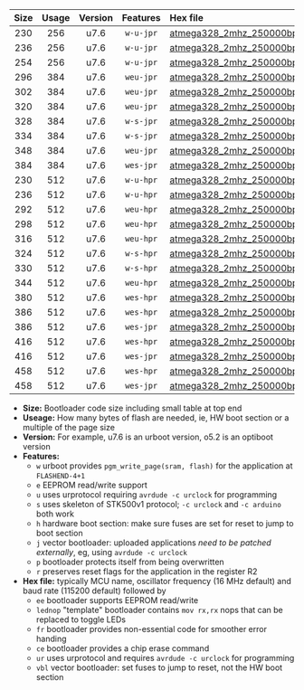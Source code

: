 |Size|Usage|Version|Features|Hex file|
|:-:|:-:|:-:|:-:|:--|
|230|256|u7.6|`w-u-jpr`|[atmega328_2mhz_250000bps_ur_vbl.hex](https://raw.githubusercontent.com/stefanrueger/urboot/main/atmega328_2mhz_250000bps_ur_vbl.hex)|
|236|256|u7.6|`w-u-jpr`|[atmega328_2mhz_250000bps_lednop_ur_vbl.hex](https://raw.githubusercontent.com/stefanrueger/urboot/main/atmega328_2mhz_250000bps_lednop_ur_vbl.hex)|
|254|256|u7.6|`w-u-jpr`|[atmega328_2mhz_250000bps_lednop_fr_ur_vbl.hex](https://raw.githubusercontent.com/stefanrueger/urboot/main/atmega328_2mhz_250000bps_lednop_fr_ur_vbl.hex)|
|296|384|u7.6|`weu-jpr`|[atmega328_2mhz_250000bps_ee_ur_vbl.hex](https://raw.githubusercontent.com/stefanrueger/urboot/main/atmega328_2mhz_250000bps_ee_ur_vbl.hex)|
|302|384|u7.6|`weu-jpr`|[atmega328_2mhz_250000bps_ee_lednop_ur_vbl.hex](https://raw.githubusercontent.com/stefanrueger/urboot/main/atmega328_2mhz_250000bps_ee_lednop_ur_vbl.hex)|
|320|384|u7.6|`weu-jpr`|[atmega328_2mhz_250000bps_ee_lednop_fr_ur_vbl.hex](https://raw.githubusercontent.com/stefanrueger/urboot/main/atmega328_2mhz_250000bps_ee_lednop_fr_ur_vbl.hex)|
|328|384|u7.6|`w-s-jpr`|[atmega328_2mhz_250000bps_vbl.hex](https://raw.githubusercontent.com/stefanrueger/urboot/main/atmega328_2mhz_250000bps_vbl.hex)|
|334|384|u7.6|`w-s-jpr`|[atmega328_2mhz_250000bps_lednop_vbl.hex](https://raw.githubusercontent.com/stefanrueger/urboot/main/atmega328_2mhz_250000bps_lednop_vbl.hex)|
|348|384|u7.6|`weu-jpr`|[atmega328_2mhz_250000bps_ee_lednop_fr_ce_ur_vbl.hex](https://raw.githubusercontent.com/stefanrueger/urboot/main/atmega328_2mhz_250000bps_ee_lednop_fr_ce_ur_vbl.hex)|
|384|384|u7.6|`wes-jpr`|[atmega328_2mhz_250000bps_ee_vbl.hex](https://raw.githubusercontent.com/stefanrueger/urboot/main/atmega328_2mhz_250000bps_ee_vbl.hex)|
|230|512|u7.6|`w-u-hpr`|[atmega328_2mhz_250000bps_ur.hex](https://raw.githubusercontent.com/stefanrueger/urboot/main/atmega328_2mhz_250000bps_ur.hex)|
|236|512|u7.6|`w-u-hpr`|[atmega328_2mhz_250000bps_lednop_ur.hex](https://raw.githubusercontent.com/stefanrueger/urboot/main/atmega328_2mhz_250000bps_lednop_ur.hex)|
|292|512|u7.6|`weu-hpr`|[atmega328_2mhz_250000bps_ee_ur.hex](https://raw.githubusercontent.com/stefanrueger/urboot/main/atmega328_2mhz_250000bps_ee_ur.hex)|
|298|512|u7.6|`weu-hpr`|[atmega328_2mhz_250000bps_ee_lednop_ur.hex](https://raw.githubusercontent.com/stefanrueger/urboot/main/atmega328_2mhz_250000bps_ee_lednop_ur.hex)|
|316|512|u7.6|`weu-hpr`|[atmega328_2mhz_250000bps_ee_lednop_fr_ur.hex](https://raw.githubusercontent.com/stefanrueger/urboot/main/atmega328_2mhz_250000bps_ee_lednop_fr_ur.hex)|
|324|512|u7.6|`w-s-hpr`|[atmega328_2mhz_250000bps.hex](https://raw.githubusercontent.com/stefanrueger/urboot/main/atmega328_2mhz_250000bps.hex)|
|330|512|u7.6|`w-s-hpr`|[atmega328_2mhz_250000bps_lednop.hex](https://raw.githubusercontent.com/stefanrueger/urboot/main/atmega328_2mhz_250000bps_lednop.hex)|
|344|512|u7.6|`weu-hpr`|[atmega328_2mhz_250000bps_ee_lednop_fr_ce_ur.hex](https://raw.githubusercontent.com/stefanrueger/urboot/main/atmega328_2mhz_250000bps_ee_lednop_fr_ce_ur.hex)|
|380|512|u7.6|`wes-hpr`|[atmega328_2mhz_250000bps_ee.hex](https://raw.githubusercontent.com/stefanrueger/urboot/main/atmega328_2mhz_250000bps_ee.hex)|
|386|512|u7.6|`wes-hpr`|[atmega328_2mhz_250000bps_ee_lednop.hex](https://raw.githubusercontent.com/stefanrueger/urboot/main/atmega328_2mhz_250000bps_ee_lednop.hex)|
|386|512|u7.6|`wes-jpr`|[atmega328_2mhz_250000bps_ee_lednop_vbl.hex](https://raw.githubusercontent.com/stefanrueger/urboot/main/atmega328_2mhz_250000bps_ee_lednop_vbl.hex)|
|416|512|u7.6|`wes-hpr`|[atmega328_2mhz_250000bps_ee_lednop_fr.hex](https://raw.githubusercontent.com/stefanrueger/urboot/main/atmega328_2mhz_250000bps_ee_lednop_fr.hex)|
|416|512|u7.6|`wes-jpr`|[atmega328_2mhz_250000bps_ee_lednop_fr_vbl.hex](https://raw.githubusercontent.com/stefanrueger/urboot/main/atmega328_2mhz_250000bps_ee_lednop_fr_vbl.hex)|
|458|512|u7.6|`wes-hpr`|[atmega328_2mhz_250000bps_ee_lednop_fr_ce.hex](https://raw.githubusercontent.com/stefanrueger/urboot/main/atmega328_2mhz_250000bps_ee_lednop_fr_ce.hex)|
|458|512|u7.6|`wes-jpr`|[atmega328_2mhz_250000bps_ee_lednop_fr_ce_vbl.hex](https://raw.githubusercontent.com/stefanrueger/urboot/main/atmega328_2mhz_250000bps_ee_lednop_fr_ce_vbl.hex)|

- **Size:** Bootloader code size including small table at top end
- **Useage:** How many bytes of flash are needed, ie, HW boot section or a multiple of the page size
- **Version:** For example, u7.6 is an urboot version, o5.2 is an optiboot version
- **Features:**
  + `w` urboot provides `pgm_write_page(sram, flash)` for the application at `FLASHEND-4+1`
  + `e` EEPROM read/write support
  + `u` uses urprotocol requiring `avrdude -c urclock` for programming
  + `s` uses skeleton of STK500v1 protocol; `-c urclock` and `-c arduino` both work
  + `h` hardware boot section: make sure fuses are set for reset to jump to boot section
  + `j` vector bootloader: uploaded applications *need to be patched externally*, eg, using `avrdude -c urclock`
  + `p` bootloader protects itself from being overwritten
  + `r` preserves reset flags for the application in the register R2
- **Hex file:** typically MCU name, oscillator frequency (16 MHz default) and baud rate (115200 default) followed by
  + `ee` bootloader supports EEPROM read/write
  + `lednop` "template" bootloader contains `mov rx,rx` nops that can be replaced to toggle LEDs
  + `fr` bootloader provides non-essential code for smoother error handing
  + `ce` bootloader provides a chip erase command
  + `ur` uses urprotocol and requires `avrdude -c urclock` for programming
  + `vbl` vector bootloader: set fuses to jump to reset, not the HW boot section
